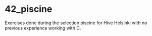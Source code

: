 # 42_piscine

Exercises done during the selection piscine for Hive Helsinki with no previous experience working with C.
